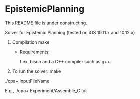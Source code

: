 # EpistemicPlanning
This README file is under constructing.

Solver for Epistemic Planning (tested on iOS 10.11.x and 10.12.x)

1. Compilation
        make

    + Requirements:

        flex, bison and a C++ compiler such as g++.

2. To run the solver:
  make
  
  ./cpa+ inputFileName
  
  E.g., ./cpa+ Experiment/Assemble_C.txt
